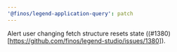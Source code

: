 ```yaml
---
'@finos/legend-application-query': patch
---
```


Alert user changing fetch structure resets state ((#1380)[https://github.com/finos/legend-studio/issues/1380]).
